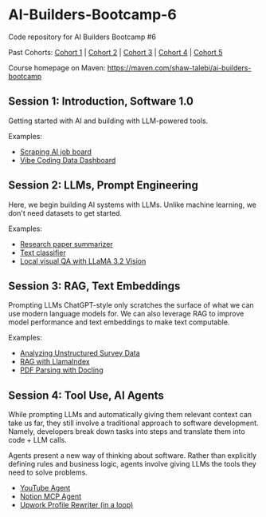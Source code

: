 # AI-Builders-Bootcamp-6
Code repository for AI Builders Bootcamp #6

Past Cohorts: [Cohort 1](https://github.com/ShawhinT/AI-Builders-Bootcamp-1) | [Cohort 2](https://github.com/ShawhinT/AI-Builders-Bootcamp-2) | [Cohort 3](https://github.com/ShawhinT/AI-Builders-Bootcamp-3) | [Cohort 4](https://github.com/ShawhinT/AI-Builders-Bootcamp-4) | [Cohort 5](https://github.com/ShawhinT/AI-Builders-Bootcamp-5)

Course homepage on Maven: https://maven.com/shaw-talebi/ai-builders-bootcamp

## Session 1: Introduction, Software 1.0
Getting started with AI and building with LLM-powered tools.

Examples:
- [Scraping AI job board](https://github.com/ShawhinT/AI-Builders-Bootcamp-6/blob/main/session-1/example_1-scrape_job_board.ipynb)
- [Vibe Coding Data Dashboard](https://github.com/ShawhinT/AI-Builders-Bootcamp-6/blob/main/session-1/example_2-job_dashboard.py)

## Session 2: LLMs, Prompt Engineering
Here, we begin building AI systems with LLMs. Unlike machine learning, we don't need datasets to get started.

Examples:
- [Research paper summarizer](https://github.com/ShawhinT/AI-Builders-Bootcamp-6/blob/main/session-2/example_1-paper_summarizer.ipynb)
- [Text classifier](https://github.com/ShawhinT/AI-Builders-Bootcamp-6/blob/main/session-2/example_2-text-classifier.ipynb)
- [Local visual QA with LLaMA 3.2 Vision](https://github.com/ShawhinT/AI-Builders-Bootcamp-6/blob/main/session-2/example_3-local_visual_QA.ipynb)

## Session 3: RAG, Text Embeddings
Prompting LLMs ChatGPT-style only scratches the surface of what we can use modern language models for. We can also leverage RAG to improve model performance and text embeddings to make text computable.

Examples:
- [Analyzing Unstructured Survey Data](https://github.com/ShawhinT/AI-Builders-Bootcamp-6/blob/main/session-3/example_1-unstructured_survey_analysis.ipynb)
- [RAG with LlamaIndex](https://github.com/ShawhinT/AI-Builders-Bootcamp-6/blob/main/session-3/example_2-rag_with_llamaindex.ipynb)
- [PDF Parsing with Docling](https://github.com/ShawhinT/AI-Builders-Bootcamp-6/blob/main/session-3/example_3-pdf_parsing_docling.ipynb)
## Session 4: Tool Use, AI Agents
While prompting LLMs and automatically giving them relevant context can take us far, they still involve a traditional approach to software development. Namely, developers break down tasks into steps and translate them into code + LLM calls. 

Agents present a new way of thinking about software. Rather than explicitly defining rules and business logic, agents involve giving LLMs the tools they need to solve problems.
- [YouTube Agent](https://github.com/ShawhinT/AI-Builders-Bootcamp-6/blob/main/session-4/example_1-youtube_agent.ipynb)
- [Notion MCP Agent](https://github.com/ShawhinT/AI-Builders-Bootcamp-6/blob/main/session-4/example_2-notion_mcp_agent.ipynb)
- [Upwork Profile Rewriter (in a loop)](https://github.com/ShawhinT/AI-Builders-Bootcamp-6/blob/main/session-4/example_3-profile_rewriter_loop.ipynb)
